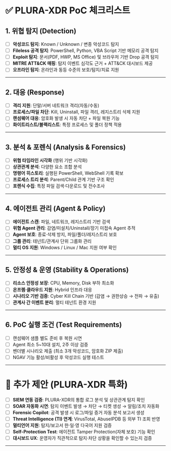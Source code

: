 # ✅ PLURA-XDR PoC 체크리스트

## 1. 위협 탐지 (Detection)

* [ ] **악성코드 탐지**: Known / Unknown / 변종 악성코드 탐지
* [ ] **Fileless 공격 탐지**: PowerShell, Python, VBA Script 기반 메모리 공격 탐지
* [ ] **Exploit 탐지**: 문서(PDF, HWP, MS Office) 및 브라우저 기반 Drop 공격 탐지
* [ ] **MITRE ATT\&CK 매핑**: 탐지 이벤트 심각도 근거 + ATT\&CK 대시보드 제공
* [ ] **오프라인 탐지**: 온라인과 동등 수준의 보호/탐지/치료 지원

---

## 2. 대응 (Response)

* [ ] **격리 지원**: 단말/서버 네트워크 격리(자동/수동)
* [ ] **프로세스/파일 차단**: Kill, Uninstall, 파일 격리, 레지스트리 삭제 지원
* [ ] **랜섬웨어 대응**: 암호화 발생 시 자동 차단 + 파일 복원 기능
* [ ] **화이트리스트/블랙리스트**: 특정 프로세스 및 폴더 정책 적용

---

## 3. 분석 & 포렌식 (Analysis & Forensics)

* [ ] **위협 타임라인 시각화** (행위 기반 시각화)
* [ ] **상관관계 분석**: 다양한 요소 조합 분석
* [ ] **명령어 히스토리**: 실행된 PowerShell, WebShell 기록 확보
* [ ] **프로세스 트리 분석**: Parent/Child 관계 기반 구조 확인
* [ ] **포렌식 수집**: 특정 파일 검색·다운로드 및 전수조사

---

## 4. 에이전트 관리 (Agent & Policy)

* [ ] **에이전트 스캔**: 파일, 네트워크, 레지스트리 기반 검색
* [ ] **위협 Agent 관리**: 감염/미설치/Uninstall/장기 미접속 Agent 추적
* [ ] **Agent 보호**: 종료·삭제 방지, 파일/폴더/레지스트리 보호
* [ ] **그룹 관리**: 테넌트/관계사 단위 그룹화 관리
* [ ] **멀티 OS 지원**: Windows / Linux / Mac 지원 여부 확인

---

## 5. 안정성 & 운영 (Stability & Operations)

* [ ] **리소스 안정성 보장**: CPU, Memory, Disk 부하 최소화
* [ ] **온프렘·클라우드 지원**: Hybrid 인프라 대응
* [ ] **시나리오 기반 검증**: Cyber Kill Chain 기반 (감염 → 권한상승 → 전파 → 유출)
* [ ] **관계사 간 이벤트 분리**: 멀티 테넌트 환경 지원

---

## 6. PoC 실행 조건 (Test Requirements)

* [ ] 랜섬웨어 샘플 별도 준비 후 복원 시연
* [ ] Agent 최소 5\~10대 설치, 2주 이상 검증
* [ ] 벤더별 시나리오 제출 (최소 3개 악성코드, 암호화 ZIP 제출)
* [ ] NGAV 기능 활성/비활성 후 악성코드 실행 테스트

---

# 🔹 추가 제안 (PLURA-XDR 특화)

* [ ] **SIEM 연동 검증**: PLURA-XDR의 통합 로그 분석 및 상관관계 탐지 확인
* [ ] **SOAR 자동화 시연**: 탐지 이벤트 발생 → 차단 → 티켓 생성 → 알림/조치 자동화
* [ ] **Forensic Copilot**: 공격 발생 시 로그/파일 증거 자동 분석 보고서 생성
* [ ] **Threat Intelligence (TI) 연계**: VirusTotal, AbuseIPDB 등 외부 TI 조회 반영
* [ ] **멀티언어 지원**: 탐지/보고서 한·일·영 다국어 지원 검증
* [ ] **Self-Protection Test**: 에이전트 Tamper Protection(자체 보호) 기능 확인
* [ ] **대시보드 UX**: 운영자가 직관적으로 탐지·차단 상황을 확인할 수 있는지 검증

---
